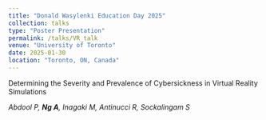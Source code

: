 ```yaml
---
title: "Donald Wasylenki Education Day 2025"
collection: talks
type: "Poster Presentation"
permalink: /talks/VR_talk
venue: "University of Toronto"
date: 2025-01-30
location: "Toronto, ON, Canada"
---
```

Determining the Severity and Prevalence of Cybersickness in Virtual Reality Simulations

*Abdool P, **Ng A**, Inagaki M, Antinucci R, Sockalingam S*

